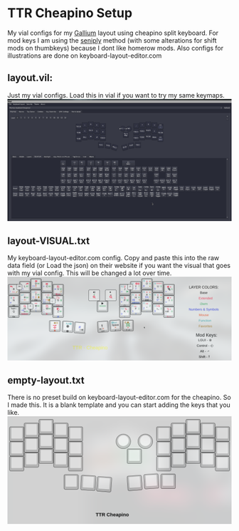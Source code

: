 # TTR Cheapino Setup
My vial configs for my [Gallium](https://github.com/GalileoBlues/Gallium) layout using cheapino split keyboard. For mod keys I am using the [seniply](https://stevep99.github.io/seniply) method (with some alterations for shift mods on thumbkeys) because I dont like homerow mods. Also configs for illustrations are done on keyboard-layout-editor.com

## layout.vil:
Just my vial configs. Load this in vial if you want to try my same keymaps.
![text](https://raw.githubusercontent.com/TheTechRun/Cheapino-Configs/main/images/layout-VISUAL-vial.png)

## layout-VISUAL.txt
My keyboard-layout-editor.com config. Copy and paste this into the raw data field (or Load the json) on their website if you want the visual that goes with my vial config. This will be changed a lot over time. 
![text](https://raw.githubusercontent.com/TheTechRun/Cheapino-Configs/main/images/layout-VISUAL.png)

## empty-layout.txt
There is no preset build on keyboard-layout-editor.com for the cheapino. So I made this. It is a blank template and you can start adding the keys that you like. 
![text](https://raw.githubusercontent.com/TheTechRun/Cheapino-Configs/main/templates/empty-layout-VISUAL.png)
